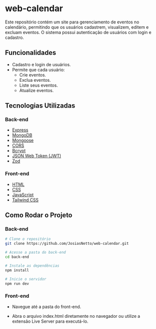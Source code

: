 # web-calendar

Este repositório contém um site para gerenciamento de eventos no calendário, permitindo que os usuários cadastrem, visualizem, editem e excluam eventos. O sistema possui autenticação de usuários com login e cadastro.

## Funcionalidades

- Cadastro e login de usuários.
- Permite que cada usuário:
  - Crie eventos.
  - Exclua eventos.
  - Liste seus eventos.
  - Atualize eventos.

## Tecnologias Utilizadas

### Back-end
- [Express](https://expressjs.com/)
- [MongoDB](https://www.mongodb.com/)
- [Mongoose](https://mongoosejs.com/)
- [CORS](https://www.npmjs.com/package/cors)
- [Bcrypt](https://www.npmjs.com/package/bcrypt)
- [JSON Web Token (JWT)](https://jwt.io/)
- [Zod](https://zod.dev/)

### Front-end
- [HTML](https://developer.mozilla.org/en-US/docs/Web/HTML)
- [CSS](https://developer.mozilla.org/en-US/docs/Web/CSS)
- [JavaScript](https://developer.mozilla.org/en-US/docs/Web/JavaScript)
- [Tailwind CSS](https://tailwindcss.com/)

## Como Rodar o Projeto

### Back-end
```sh
# Clone o repositório
git clone https://github.com/JosiasNetto/web-calendar.git

# Acesse a pasta do back-end
cd back-end

# Instale as dependências
npm install

# Inicie o servidor
npm run dev
```
### Front-end
- Navegue até a pasta do front-end.

- Abra o arquivo index.html diretamente no navegador ou utilize a extensão Live Server para executá-lo.
